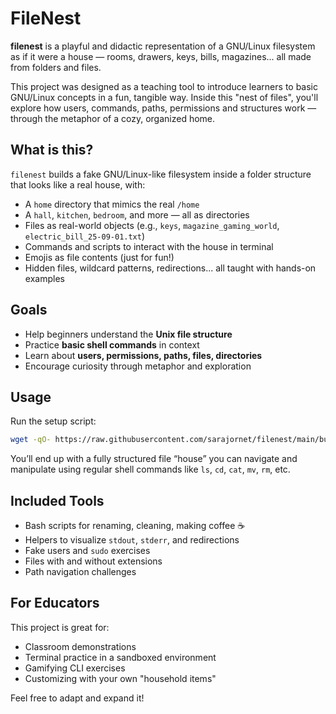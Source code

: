 # FileNest

**filenest** is a playful and didactic representation of a GNU/Linux filesystem as if it were a house — rooms, drawers, keys, bills, magazines... all made from folders and files.

This project was designed as a teaching tool to introduce learners to basic GNU/Linux concepts in a fun, tangible way. Inside this "nest of files", you'll explore how users, commands, paths, permissions and structures work — through the metaphor of a cozy, organized home.

## What is this?

`filenest` builds a fake GNU/Linux-like filesystem inside a folder structure that looks like a real house, with:

- A `home` directory that mimics the real `/home`
- A `hall`, `kitchen`, `bedroom`, and more — all as directories
- Files as real-world objects (e.g., `keys`, `magazine_gaming_world`, `electric_bill_25-09-01.txt`)
- Commands and scripts to interact with the house in terminal
- Emojis as file contents (just for fun!)
- Hidden files, wildcard patterns, redirections... all taught with hands-on examples

## Goals

- Help beginners understand the **Unix file structure**
- Practice **basic shell commands** in context
- Learn about **users, permissions, paths, files, directories**
- Encourage curiosity through metaphor and exploration

## Usage

Run the setup script:

```bash
wget -qO- https://raw.githubusercontent.com/sarajornet/filenest/main/build_house.sh | bash
```

You’ll end up with a fully structured file “house” you can navigate and manipulate using regular shell commands like `ls`, `cd`, `cat`, `mv`, `rm`, etc.

## Included Tools

- Bash scripts for renaming, cleaning, making coffee ☕️
- Helpers to visualize `stdout`, `stderr`, and redirections
- Fake users and `sudo` exercises
- Files with and without extensions
- Path navigation challenges

## For Educators

This project is great for:

- Classroom demonstrations
- Terminal practice in a sandboxed environment
- Gamifying CLI exercises
- Customizing with your own "household items"

Feel free to adapt and expand it!
